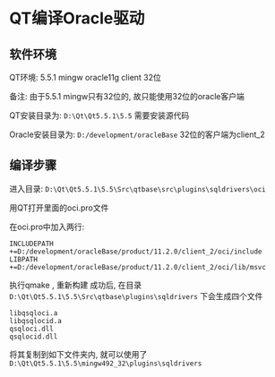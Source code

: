 # QT编译Oracle驱动

## 软件环境
QT环境: 5.5.1 mingw
oracle11g client 32位

备注: 由于5.5.1 mingw只有32位的, 故只能使用32位的oracle客户端

QT安装目录为:
`D:\Qt\Qt5.5.1\5.5`
需要安装源代码

Oracle安装目录为:
`D:/development/oracleBase`
32位的客户端为client_2

## 编译步骤
进入目录: `D:\Qt\Qt5.5.1\5.5\Src\qtbase\src\plugins\sqldrivers\oci`

用QT打开里面的oci.pro文件


在oci.pro中加入两行:
```
INCLUDEPATH +=D:/development/oracleBase/product/11.2.0/client_2/oci/include
LIBPATH +=D:/development/oracleBase/product/11.2.0/client_2/oci/lib/msvc
```

执行qmake , 重新构建
成功后, 在目录
`D:\Qt\Qt5.5.1\5.5\Src\qtbase\plugins\sqldrivers`
下会生成四个文件
```
libqsqloci.a
libqsqlocid.a
qsqloci.dll
qsqlocid.dll
```

将其复制到如下文件夹内, 就可以使用了
`D:\Qt\Qt5.5.1\5.5\mingw492_32\plugins\sqldrivers`